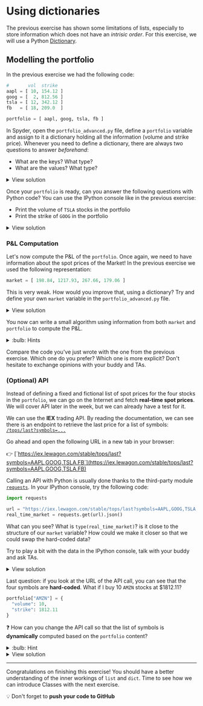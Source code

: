 # Using dictionaries

The previous exercise has shown some limitations of lists, especially to store information which does not have an _intrisic order_. For this exercise, we will use a Python [Dictionary](https://docs.python.org/3/tutorial/datastructures.html#dictionaries).

## Modelling the portfolio

In the previous exercise we had the following code:

```python
#       vol  strike
aapl = [ 10, 154.12 ]
goog = [  2, 812.56 ]
tsla = [ 12, 342.12 ]
fb   = [ 18, 209.0  ]

portfolio = [ aapl, goog, tsla, fb ]
```

In Spyder, open the `portfolio_advanced.py` file, define a `portfolio` variable and assign to it a dictionary holding all the information (volume and strike price). Whenever you need to define a dictionary, there are always two questions to answer _beforehand_:

- What are the keys? What type?
- What are the values? What type?

<details><summary markdown='span'>View solution
</summary>

We are going to store the stock symbol as keys (`AAPL`, `GOOG`, etc.) and we can also decide to store a dictionary as value to hold volume and strike.

```python
# portfolio_advanced.py
portfolio = {
  "AAPL": {
    "volume": 10,
    "strike": 154.12
  },
  "GOOG": {
    "volume": 2,
    "strike": 812.56
  },
  "TSLA": {
    "volume": 12,
    "strike": 342.12
  },
  "FB": {
    "volume": 18,
    "strike": 209.0
  }
}
```

</details>

Once your `portfolio` is ready, can you answer the following questions with Python code? You can use the IPython console like in the previous exercise:

- Print the volume of `TSLA` stocks in the portfolio
- Print the strike of `GOOG` in the portfolio

<details><summary markdown='span'>View solution
</summary>

```python
print(portfolio['TSLA']['volume'])
print(portfolio['GOOG']['strike'])
```

</details>


### P&L Computation

Let's now compute the P&L of the `portfolio`. Once again, we need to have information about the spot prices of the Market! In the previous exercise we used the following representation:

```python
market = [ 198.84, 1217.93, 267.66, 179.06 ]
```

This is very weak. How would you improve that, using a dictionary? Try and define your own `market` variable in the `portfolio_advanced.py` file.

<details><summary markdown='span'>View solution
</summary>

Once again, we can (and should!) use the stock symbol as keys:

```python
market = {
  "AAPL":  198.84,
  "GOOG": 1217.93,
  "TSLA":  267.66,
  "FB":    179.06
}
```

</details>

You now can write a small algorithm using information from both `market` and `portfolio` to compute the P&L.

<details><summary markdown='span'> :bulb: Hints
</summary>

You should find the same loss as the previous exercise as we took the exact same numerical value!

If you don't remember how to use a `for` loop over a Dictionary, [read this article](https://dev-notes.eu/2017/09/iterating-over-dictionary-in-python/)

</details>

Compare the code you've just wrote with the one from the previous exercise. Which one do you prefer? Which one is more explicit? Don't hesitate to exchange opinions with your buddy and TAs.

### (Optional) API

Instead of defining a fixed and fictional list of spot prices for the four stocks in the `portfolio`, we can go on the Internet and fetch **real-time spot prices**. We will cover API later in the week, but we can already have a test for it.

We can use the **IEX** trading API. By reading the documentation, we can see there is an endpoint to retrieve the last price for a list of symbols: [`/tops/last?symbols=...`](https://iextrading.com/developer/docs/#last)

Go ahead and open the following URL in a new tab in your browser:

:point_right: [´https://iex.lewagon.com/stable/tops/last?symbols=AAPL,GOOG,TSLA,FB´](https://iex.lewagon.com/stable/tops/last?symbols=AAPL,GOOG,TSLA,FB)

Calling an API with Python is usually done thanks to the third-party module [`requests`](http://docs.python-requests.org/en/master/). In your IPython console, try the following code:

```python
import requests

url = "https://iex.lewagon.com/stable/tops/last?symbols=AAPL,GOOG,TSLA,FB"
real_time_market = requests.get(url).json()
```

What can you see? What is `type(real_time_market)`? is it close to the structure of our `market` variable? How could we make it closer so that we could swap the hard-coded data?

Try to play a bit with the data in the IPython console, talk with your buddy and ask TAs.

<details><summary markdown='span'>View solution
</summary>

The idea is to iterate over the `real_time_market` list and extract information to build the `market` dictionary:

```python
market = {}

for stock in real_time_market:
    market[stock['symbol']] = stock['price']
```

These 3 lines of code can actually be replaced by a **list comprehension**:

```python
market = dict((stock['symbol'], stock['price']) for stock in real_time_market)
```

</details>

Last question: if you look at the URL of the API call, you can see that the four symbols are **hard-coded**. What if I buy 10 `AMZN` stocks at $1812.11?

```python
portfolio["AMZN"] = {
  "volume": 10,
  "strike": 1812.11
}
```

:question: How can you change the API call so that the list of symbols is **dynamically** computed based on the `portfolio` content?

<details><summary markdown='span'> :bulb: Hint
</summary>

You need to use the [`.keys()`](https://www.tutorialspoint.com/python/dictionary_keys.htm) method on a Dictionary and the [`.join()`](https://www.tutorialspoint.com/python/string_join.htm) on a string

</details>

<details><summary markdown='span'>View solution
</summary>

You need to update your code with the following:

```python
symbols = ",".join(portfolio.keys())
url = f"https://iex.lewagon.com/stable/tops/last?symbols={symbols}"
real_time_market = requests.get(url).json()
```

</details>

---

Congratulations on finishing this exercise! You should have a better understanding of the inner workings of `list` and `dict`. Time to see how we can introduce Classes with the next exercise.

:bulb: Don't forget to **push your code to GitHub**
